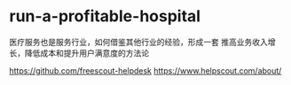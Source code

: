# run-a-profitable-hospital
医疗服务也是服务行业，如何借鉴其他行业的经验，形成一套 推高业务收入增长，降低成本和提升用户满意度的方法论




https://github.com/freescout-helpdesk
https://www.helpscout.com/about/
